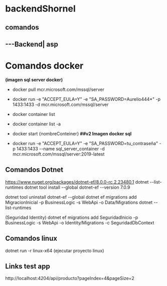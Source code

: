 # backendShornel


## comandos

## ---Backend| asp

# Comandos docker
__(imagen sql server docker)__
- docker pull mcr.microsoft.com/mssql/server 

- docker run -e "ACCEPT_EULA=Y" -e "SA_PASSWORD=Aurelio444*" -p 1433:1433 -d mcr.microsoft.com/mssql/server
- docker container list
- docker container list -a
- docker start {nombreConteiner}
__##v2 Imagen docker sql__
- docker run -e "ACCEPT_EULA=Y" -e "SA_PASSWORD=tu_contraseña" -p 1433:1433 --name sql_server_container -d mcr.microsoft.com/mssql/server:2019-latest

## Comandos Dotnet
https://www.nuget.org/packages/dotnet-ef/8.0.0-rc.2.23480.1
dotnet --list-runtimes
dotnet tool install --global dotnet-ef --version 7.0.9

dotnet tool uninstall dotnet-ef --global
dotnet ef migrations add MigracionInicial -p BusinessLogic -s WebApi -o Data/Migrations
dotnet --list-runtimes

(Seguridad Identity)
dotnet ef migrations add SeguridadInicio -p BusinessLogic -s WebApi -o Identity/Migrations -c SeguridadDbContext

## Comandos linux
dotnet run -r linux-x64 (ejecutar proyecto linux)


## Links test app
http://localhost:4204/api/producto?pageIndex=4&pageSize=2



